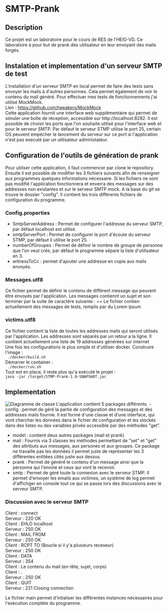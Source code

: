 # SMTP-Prank
## Description
Ce projet est un laboratoire pour le cours de RES de l'HEIG-VD. Ce laboratoire à pour but de prank des utilisateur en leur envoyant des mails forgés.
## Instalation et implementation d'un serveur SMTP de test
L'installation d'un serveur SMTP en local permet de faire des tests sans envoyer les mails à d'autres personnes. Cela permet également de voir le contenu du mail généré.
Pour effectuer mes tests de fonctionnements j'ai utilisé MockMock. <br> Lien : https://github.com/tweakers/MockMock <br>
Cette application fournit une interface web supplémentaire qui permet de simuler une boîte de réception, accessible sur http://localhost:8282. Il est possible de choisir les ports que l'on souhaite utilisé pour l'interface web et pour le serveur SMTP. Par défaut le serveur STMP utilise le port 25, certain OS peuvent empécher le lancement du serveur sur ce port si l'application n'est pas executé par un utilisateur administateur.
## Configuration de l'outils de génération de prank
Pour utiliser cette application, il faut commencer par clone le repository. Ensuite il est possible de modifier les 3 fichiers suivants afin de renseigner aux programmes quelques informations nécessaire. Si les fichiers ne sont pas modifié l'application fonctionnera et enverra des messages sur des addresses non existantes et sur le serveur SMTP mock.
A la base du git se trouve le dossier "config". Il contient les trois différents fichiers de configuration du programme.
### Config.properties 
- SmtpServerAddress : Permet de configurer l'addresse du serveur SMTP, par défaut localhost est utilisé. 
- smtpServerPort : Permet de configurer le port d'écoute du serveur STMP, par défaut il utilise le port 25.
- numberOfGroupes : Permet de définir le nombre de groupe de personne que l'on veut crée, par défaut le programme sépare la liste d'utilisateur en 3.
- witnessToCc : permet d'ajouter une addresse en copie aux mails envoyés.
### Messages.utf8
Ce fichier permet de définir le contenu de différent message qui peuvent être envoyés par l'application. Les messages contiennt un sujet et son terminer par la suite de caractère suivante : ==
Le fichier contien actuellement des messages de tests, remplis par du Lorem ipsum
### victims.utf8
Ce fichier contient la liste de toutes les addresses mails qui seront utilisés par l'application. Les addresses sont séparés par un retour a la ligne. Il contient actuellement une liste de 19 addresses générées sur internet <br>
Une fois les configurations le plus simple et d'utiliser docker.
Construire l'image : <br>
``` ./docker/build.sh```<br>
Démarrer le container : <br>
``` ./docker/run.sh```<br>
Tout est en place, il reste plus qu'a exécuté le projet : <br>
``` java -jar /target/STMP-Prank-1.0-SNAPSHOT.jar ```<br>
## Implementation
![Diagramme de classe](figures/SMTP-prank.png)
L'application contient 5 packages différents. 
-config : permet de géré la partie de configuration des messages et des addresses mails fournie. Il est formé d'une classe et d'une interface, qui vont chercher les données dans le fichier de configuration et les stockés dans des listes ou des variables privée accessible par des méthodes "get".
- model : contient deux autres packages (mail et prank)
- mail : Fournis via 3 classes les méthodes permettant de "set" et "get" des attributs aux messages, aux persones et aux groupes. Ce package ne travaille pas les données il permet juste de représenter les 3 différentes entitées cités juste aux dessus.
- prank : Permet de généré le contenu d'un message ainsi que la personne qui l'envoie et ceux qui vont le recevoir.
- smtp : Permet de géré toute la connexion avec le serveur STMP. Il permet d'envoyer les emails aux victimes, un système de log permet d'affichger en console tout ce qui se passe lors des discussions avec le serveur SMTP. <br>

### Discussion avec le serveur SMTP
Client : connect<br>
Serveur : 220 OK<br>
Client : EHLO localhost<br>
Serveur : 250 OK<br>
Client : MAIL FROM<br>
Serveur : 250 OK<br>
Client : RCPT TO (Boucle si il y'a plusieurs receveur)<br>
Serveur : 250 OK<br>
Client : DATA<br>
Serveur : 354<br>
Client : Le contenu du mail (en-tête, sujet, corps)<br>
Client : .<br>
Serveur : 250 OK<br>
Client : QUIT<br>
Serveur : 221 Closing connection<br>



Le fichier main permet d'intialiser les différentes instances nécessaires pour l'exécution complète du programme. 
